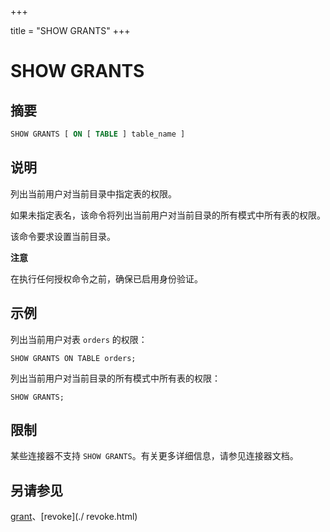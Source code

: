 +++

title = "SHOW GRANTS"
+++

# SHOW GRANTS

## 摘要

``` sql
SHOW GRANTS [ ON [ TABLE ] table_name ]
```

## 说明

列出当前用户对当前目录中指定表的权限。

如果未指定表名，该命令将列出当前用户对当前目录的所有模式中所有表的权限。

该命令要求设置当前目录。

**注意**

在执行任何授权命令之前，确保已启用身份验证。

## 示例

列出当前用户对表 `orders` 的权限：

    SHOW GRANTS ON TABLE orders;

列出当前用户对当前目录的所有模式中所有表的权限：

    SHOW GRANTS;

## 限制

某些连接器不支持 `SHOW GRANTS`。有关更多详细信息，请参见连接器文档。

## 另请参见

[grant](./grant.html)、[revoke](./ revoke.html)